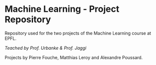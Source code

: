# Machine Learning - Project Repository

Repository used for the two projects of the Machine Learning course at EPFL.

*Teached by Prof. Urbanke & Prof. Jaggi*

Projects by Pierre Fouche, Matthias Leroy and Alexandre Poussard.

